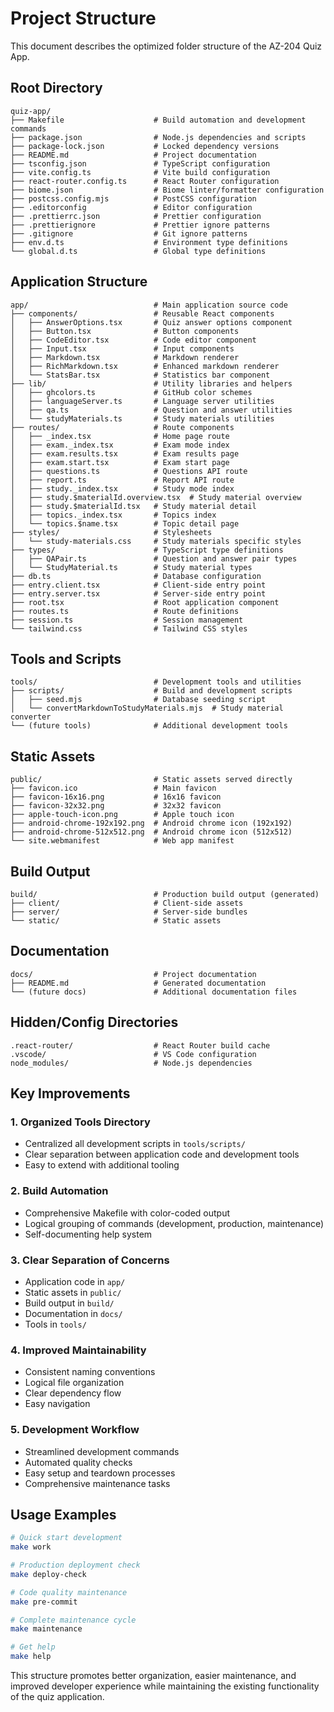 # Project Structure

This document describes the optimized folder structure of the AZ-204 Quiz App.

## Root Directory

```
quiz-app/
├── Makefile                    # Build automation and development commands
├── package.json                # Node.js dependencies and scripts
├── package-lock.json           # Locked dependency versions
├── README.md                   # Project documentation
├── tsconfig.json               # TypeScript configuration
├── vite.config.ts              # Vite build configuration
├── react-router.config.ts      # React Router configuration
├── biome.json                  # Biome linter/formatter configuration
├── postcss.config.mjs          # PostCSS configuration
├── .editorconfig               # Editor configuration
├── .prettierrc.json            # Prettier configuration
├── .prettierignore             # Prettier ignore patterns
├── .gitignore                  # Git ignore patterns
├── env.d.ts                    # Environment type definitions
└── global.d.ts                 # Global type definitions
```

## Application Structure

```
app/                            # Main application source code
├── components/                 # Reusable React components
│   ├── AnswerOptions.tsx       # Quiz answer options component
│   ├── Button.tsx              # Button components
│   ├── CodeEditor.tsx          # Code editor component
│   ├── Input.tsx               # Input components
│   ├── Markdown.tsx            # Markdown renderer
│   ├── RichMarkdown.tsx        # Enhanced markdown renderer
│   └── StatsBar.tsx            # Statistics bar component
├── lib/                        # Utility libraries and helpers
│   ├── ghcolors.ts             # GitHub color schemes
│   ├── languageServer.ts       # Language server utilities
│   ├── qa.ts                   # Question and answer utilities
│   └── studyMaterials.ts       # Study materials utilities
├── routes/                     # Route components
│   ├── _index.tsx              # Home page route
│   ├── exam._index.tsx         # Exam mode index
│   ├── exam.results.tsx        # Exam results page
│   ├── exam.start.tsx          # Exam start page
│   ├── questions.ts            # Questions API route
│   ├── report.ts               # Report API route
│   ├── study._index.tsx        # Study mode index
│   ├── study.$materialId.overview.tsx  # Study material overview
│   ├── study.$materialId.tsx   # Study material detail
│   ├── topics._index.tsx       # Topics index
│   └── topics.$name.tsx        # Topic detail page
├── styles/                     # Stylesheets
│   └── study-materials.css     # Study materials specific styles
├── types/                      # TypeScript type definitions
│   ├── QAPair.ts               # Question and answer pair types
│   └── StudyMaterial.ts        # Study material types
├── db.ts                       # Database configuration
├── entry.client.tsx            # Client-side entry point
├── entry.server.tsx            # Server-side entry point
├── root.tsx                    # Root application component
├── routes.ts                   # Route definitions
├── session.ts                  # Session management
└── tailwind.css                # Tailwind CSS styles
```

## Tools and Scripts

```
tools/                          # Development tools and utilities
├── scripts/                    # Build and development scripts
│   ├── seed.mjs                # Database seeding script
│   └── convertMarkdownToStudyMaterials.mjs  # Study material converter
└── (future tools)              # Additional development tools
```

## Static Assets

```
public/                         # Static assets served directly
├── favicon.ico                 # Main favicon
├── favicon-16x16.png           # 16x16 favicon
├── favicon-32x32.png           # 32x32 favicon
├── apple-touch-icon.png        # Apple touch icon
├── android-chrome-192x192.png  # Android chrome icon (192x192)
├── android-chrome-512x512.png  # Android chrome icon (512x512)
└── site.webmanifest            # Web app manifest
```

## Build Output

```
build/                          # Production build output (generated)
├── client/                     # Client-side assets
├── server/                     # Server-side bundles
└── static/                     # Static assets
```

## Documentation

```
docs/                           # Project documentation
├── README.md                   # Generated documentation
└── (future docs)               # Additional documentation files
```

## Hidden/Config Directories

```
.react-router/                  # React Router build cache
.vscode/                        # VS Code configuration
node_modules/                   # Node.js dependencies
```

## Key Improvements

### 1. **Organized Tools Directory**
- Centralized all development scripts in `tools/scripts/`
- Clear separation between application code and development tools
- Easy to extend with additional tooling

### 2. **Build Automation**
- Comprehensive Makefile with color-coded output
- Logical grouping of commands (development, production, maintenance)
- Self-documenting help system

### 3. **Clear Separation of Concerns**
- Application code in `app/`
- Static assets in `public/`
- Build output in `build/`
- Documentation in `docs/`
- Tools in `tools/`

### 4. **Improved Maintainability**
- Consistent naming conventions
- Logical file organization
- Clear dependency flow
- Easy navigation

### 5. **Development Workflow**
- Streamlined development commands
- Automated quality checks
- Easy setup and teardown processes
- Comprehensive maintenance tasks

## Usage Examples

```bash
# Quick start development
make work

# Production deployment check
make deploy-check

# Code quality maintenance
make pre-commit

# Complete maintenance cycle
make maintenance

# Get help
make help
```

This structure promotes better organization, easier maintenance, and improved developer experience while maintaining the existing functionality of the quiz application.
